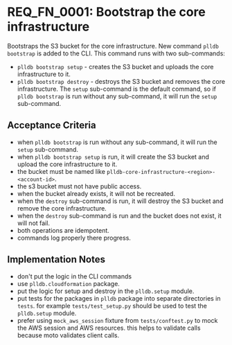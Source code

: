 # REQ_FN_0001: Bootstrap the core infrastructure

Bootstraps the S3 bucket for the core infrastructure.
New command `plldb bootstrap` is added to the CLI. This command runs with two sub-commands:
- `plldb bootstrap setup` - creates the S3 bucket and uploads the core infrastructure to it.
- `plldb bootstrap destroy` - destroys the S3 bucket and removes the core infrastructure.
The `setup` sub-command is the default command, so if `plldb bootstrap` is run without any sub-command, it will run the `setup` sub-command.

## Acceptance Criteria

- when `plldb bootstrap` is run without any sub-command, it will run the `setup` sub-command.
- when `plldb bootstrap setup` is run, it will create the S3 bucket and upload the core infrastructure to it.
- the bucket must be named like `plldb-core-infrastructure-<region>-<account-id>`.
- the s3 bucket must not have public access.
- when the bucket already exists, it will not be recreated.
- when the `destroy` sub-command is run, it will destroy the S3 bucket and remove the core infrastructure.
- when the `destroy` sub-command is run and the bucket does not exist, it will not fail.
- both operations are idempotent.
- commands log properly there progress.

## Implementation Notes

- don't put the logic in the CLI commands
- use `plldb.cloudformation` package.
- put the logic for setup and destroy in the `plldb.setup` module.
- put tests for the packages in `plldb` package into separate directories in `tests`. for example `tests/test_setup.py` should be used to test the `plldb.setup` module.
- prefer using `mock_aws_session` fixture from `tests/conftest.py` to mock the AWS session and AWS resources. this helps to validate calls because moto validates client calls.